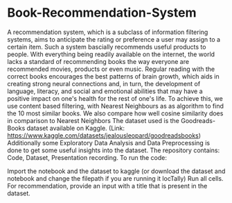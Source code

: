 # Book-Recommendation-System
A recommendation system, which is a subclass of information filtering systems, aims to anticipate the rating or preference a user may assign to a certain item. Such a system bascially recommends useful products to people.
With everything being readily available on the internet, the world lacks a standard of recommending books the way everyone are recommended movies, products or even music. Regular reading with the correct books encourages the best patterns of brain growth, which aids in creating strong neural connections and, in turn, the development of language, literacy, and social and emotional abilities that may have a positive impact on one's health for the rest of one's life.
To achieve this, we use content based filtering, with Nearest Neighbours as as algorithm to find the 10 most similar books. We also compare how well cosine similarity does in comparison to Nearest Neighbors
The dataset used is the Goodreads-Books dataset available on Kaggle. (Link: https://www.kaggle.com/datasets/jealousleopard/goodreadsbooks)
Additionally some Exploratory Data Analysis and Data Preprocessing is done to get some useful insights into the dataset.
The repository contains: Code, Dataset, Presentation recording.
To run the code:

Import the notebook and the dataset to kaggle (or download the dataset and notebook and change the filepath if you are running it locTally)
Run all cells.
For recommendation, provide an input with a title that is present in the dataset.
